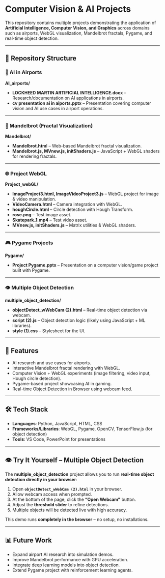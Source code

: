 # Computer Vision & AI Projects  

This repository contains multiple projects demonstrating the application of **Artificial Intelligence, Computer Vision, and Graphics** across domains such as airports, WebGL visualization, Mandelbrot fractals, Pygame, and real-time object detection.  

---

## 📂 Repository Structure  

### 🛫 AI in Airports  
**AI_airports/**  
- **LOCKHEED MARTIN ARTIFICIAL INTELLIGENCE.docx** – Research/documentation on AI applications in airports.  
- **cv presentation ai in aiports.pptx** – Presentation covering computer vision and AI use cases in airport operations.  

---

### 🎨 Mandelbrot (Fractal Visualization)  
**Mandelbrot/**  
- **Mandelbrot.html** – Web-based Mandelbrot fractal visualization.  
- **Mandelbrot.js, MVnew.js, initShaders.js** – JavaScript + WebGL shaders for rendering fractals.  

---

### 🌐 Project WebGL  
**Project_webGL/**  
- **ImageProject3.html, ImageVideoProject3.js** – WebGL project for image & video manipulation.  
- **VideoCamera.html** – Camera integration with WebGL.  
- **houghCircle.html** – Circle detection with Hough Transform.  
- **rose.png** – Test image asset.  
- **Skatepark_1.mp4** – Test video asset.  
- **MVnew.js, initShaders.js** – Matrix utilities & WebGL shaders.  

---

### 🎮 Pygame Projects  
**Pygame/**  
- **Project Pygame.pptx** – Presentation on a computer vision/game project built with Pygame.  

---

### 👁️ Multiple Object Detection  
**multiple_object_detection/**  
- **objectDetect_wWebCam (2).html** – Real-time object detection via webcam.  
- **script (2).js** – Object detection logic (likely using JavaScript + ML libraries).  
- **style (1).css** – Stylesheet for the UI.  

---

## 🚀 Features  
- AI research and use cases for airports.  
- Interactive Mandelbrot fractal rendering with WebGL.  
- Computer Vision + WebGL experiments (image filtering, video input, Hough circle detection).  
- Pygame-based project showcasing AI in gaming.  
- Real-time Object Detection in Browser using webcam feed.  

---

## 🛠️ Tech Stack  
- **Languages**: Python, JavaScript, HTML, CSS  
- **Frameworks/Libraries**: WebGL, Pygame, OpenCV, TensorFlow.js (for object detection)  
- **Tools**: VS Code, PowerPoint for presentations  

---

## 👁️ Try It Yourself – Multiple Object Detection  

The **multiple_object_detection** project allows you to run **real-time object detection directly in your browser**:  

1. Open **`objectDetect_wWebCam (2).html`** in your browser.  
2. Allow webcam access when prompted.  
3. At the bottom of the page, click the **“Open Webcam”** button.  
4. Adjust the **threshold slider** to refine detections.  
5. Multiple objects will be detected live with high accuracy.  

This demo runs **completely in the browser** – no setup, no installations.  

---

## 📊 Future Work  
- Expand airport AI research into simulation demos.  
- Improve Mandelbrot performance with GPU acceleration.  
- Integrate deep learning models into object detection.  
- Extend Pygame project with reinforcement learning agents.  
